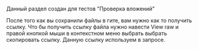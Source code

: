 Данный раздел создан для тестов "Проверка вложений"

После того как вы сохранили файлы в гите, вам нужно как то получить ссылку.
Что бы получить ссылку файла нужно навести View raw и правой кнопкой мыши в контекстном меню выбрать выбрать скопировать ссылку.
Данную ссылку используем в запросе.
